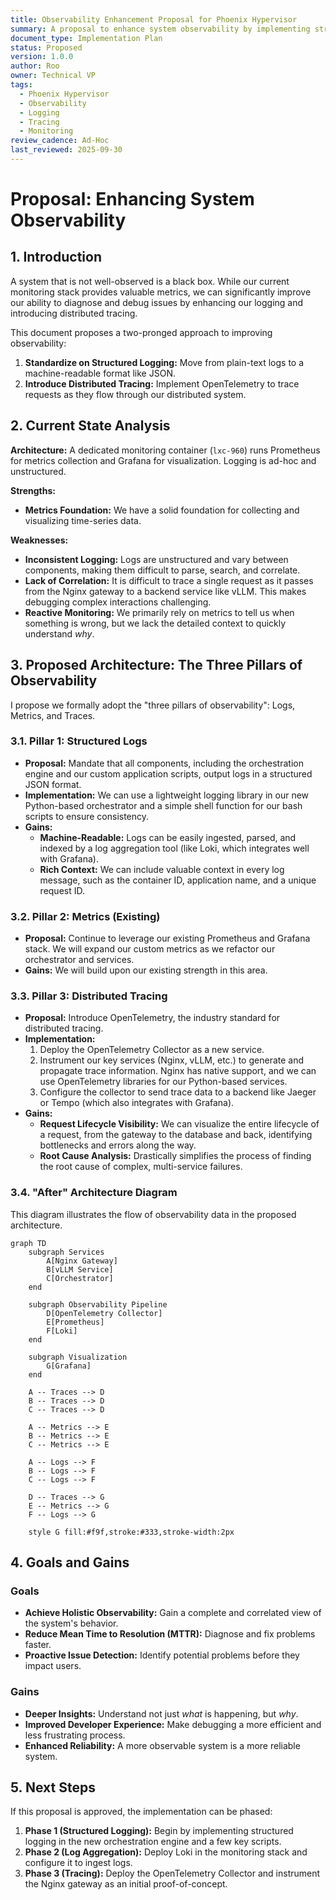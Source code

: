 ```yaml
---
title: Observability Enhancement Proposal for Phoenix Hypervisor
summary: A proposal to enhance system observability by implementing structured logging and distributed tracing to provide deeper insights into system behavior and performance.
document_type: Implementation Plan
status: Proposed
version: 1.0.0
author: Roo
owner: Technical VP
tags:
  - Phoenix Hypervisor
  - Observability
  - Logging
  - Tracing
  - Monitoring
review_cadence: Ad-Hoc
last_reviewed: 2025-09-30
---
```


# Proposal: Enhancing System Observability

## 1. Introduction

A system that is not well-observed is a black box. While our current monitoring stack provides valuable metrics, we can significantly improve our ability to diagnose and debug issues by enhancing our logging and introducing distributed tracing.

This document proposes a two-pronged approach to improving observability:
1.  **Standardize on Structured Logging:** Move from plain-text logs to a machine-readable format like JSON.
2.  **Introduce Distributed Tracing:** Implement OpenTelemetry to trace requests as they flow through our distributed system.

## 2. Current State Analysis

**Architecture:** A dedicated monitoring container (`lxc-960`) runs Prometheus for metrics collection and Grafana for visualization. Logging is ad-hoc and unstructured.

**Strengths:**
*   **Metrics Foundation:** We have a solid foundation for collecting and visualizing time-series data.

**Weaknesses:**
*   **Inconsistent Logging:** Logs are unstructured and vary between components, making them difficult to parse, search, and correlate.
*   **Lack of Correlation:** It is difficult to trace a single request as it passes from the Nginx gateway to a backend service like vLLM. This makes debugging complex interactions challenging.
*   **Reactive Monitoring:** We primarily rely on metrics to tell us when something is wrong, but we lack the detailed context to quickly understand *why*.

## 3. Proposed Architecture: The Three Pillars of Observability

I propose we formally adopt the "three pillars of observability": Logs, Metrics, and Traces.

### 3.1. Pillar 1: Structured Logs

*   **Proposal:** Mandate that all components, including the orchestration engine and our custom application scripts, output logs in a structured JSON format.
*   **Implementation:** We can use a lightweight logging library in our new Python-based orchestrator and a simple shell function for our bash scripts to ensure consistency.
*   **Gains:**
    *   **Machine-Readable:** Logs can be easily ingested, parsed, and indexed by a log aggregation tool (like Loki, which integrates well with Grafana).
    *   **Rich Context:** We can include valuable context in every log message, such as the container ID, application name, and a unique request ID.

### 3.2. Pillar 2: Metrics (Existing)

*   **Proposal:** Continue to leverage our existing Prometheus and Grafana stack. We will expand our custom metrics as we refactor our orchestrator and services.
*   **Gains:** We will build upon our existing strength in this area.

### 3.3. Pillar 3: Distributed Tracing

*   **Proposal:** Introduce OpenTelemetry, the industry standard for distributed tracing.
*   **Implementation:**
    1.  Deploy the OpenTelemetry Collector as a new service.
    2.  Instrument our key services (Nginx, vLLM, etc.) to generate and propagate trace information. Nginx has native support, and we can use OpenTelemetry libraries for our Python-based services.
    3.  Configure the collector to send trace data to a backend like Jaeger or Tempo (which also integrates with Grafana).
*   **Gains:**
    *   **Request Lifecycle Visibility:** We can visualize the entire lifecycle of a request, from the gateway to the database and back, identifying bottlenecks and errors along the way.
    *   **Root Cause Analysis:** Drastically simplifies the process of finding the root cause of complex, multi-service failures.

### 3.4. "After" Architecture Diagram

This diagram illustrates the flow of observability data in the proposed architecture.

```mermaid
graph TD
    subgraph Services
        A[Nginx Gateway]
        B[vLLM Service]
        C[Orchestrator]
    end

    subgraph Observability Pipeline
        D[OpenTelemetry Collector]
        E[Prometheus]
        F[Loki]
    end

    subgraph Visualization
        G[Grafana]
    end

    A -- Traces --> D
    B -- Traces --> D
    C -- Traces --> D

    A -- Metrics --> E
    B -- Metrics --> E
    C -- Metrics --> E

    A -- Logs --> F
    B -- Logs --> F
    C -- Logs --> F

    D -- Traces --> G
    E -- Metrics --> G
    F -- Logs --> G

    style G fill:#f9f,stroke:#333,stroke-width:2px
```

## 4. Goals and Gains

### Goals

*   **Achieve Holistic Observability:** Gain a complete and correlated view of the system's behavior.
*   **Reduce Mean Time to Resolution (MTTR):** Diagnose and fix problems faster.
*   **Proactive Issue Detection:** Identify potential problems before they impact users.

### Gains

*   **Deeper Insights:** Understand not just *what* is happening, but *why*.
*   **Improved Developer Experience:** Make debugging a more efficient and less frustrating process.
*   **Enhanced Reliability:** A more observable system is a more reliable system.

## 5. Next Steps

If this proposal is approved, the implementation can be phased:

1.  **Phase 1 (Structured Logging):** Begin by implementing structured logging in the new orchestration engine and a few key scripts.
2.  **Phase 2 (Log Aggregation):** Deploy Loki in the monitoring stack and configure it to ingest logs.
3.  **Phase 3 (Tracing):** Deploy the OpenTelemetry Collector and instrument the Nginx gateway as an initial proof-of-concept.